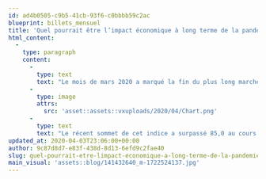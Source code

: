 ```yaml
---
id: ad4b0505-c9b5-41cb-93f6-c0bbbb59c2ac
blueprint: billets_mensuel
title: 'Quel pourrait être l’impact économique à long terme de la pandémie?'
html_content:
  -
    type: paragraph
    content:
      -
        type: text
        text: "Le mois de mars 2020 a marqué la fin du plus long marché boursier haussier des cent dernières années. En effet, depuis le début de l’année 2009, on peut compter plus de onze années sans avoir observé la définition technique d’un marché baissier, soit une baisse de plus de 20 % depuis le sommet de l’indice de référence S&P 500 aux États-Unis.De fait, du début de 2009 au récent somme de l’indice, ce dernier avait progressé de près de 500\_% en incluant les dividendes. Le mois de mars 2020 figurera également dans les livres d’histoire comme le marché baissier le plus rapide, alors que l’indice a reculé de plus de 20\_% par rapport à son sommet du 14 février et ce, en seulement 16 jours ouvrables.Les événements dramatiques des dernières semaines, notamment la progression du nouveau coronavirus et les mesures mises en place pour ralentir sa progression, expliquent en bonne partie la forte baisse observée sur les marchés boursiers. L’annonce de l’Arabie Saoudite d’augmenter sensiblement sa production de pétrole au moment même où la demande est en chute libre n’a fait qu’aggraver la situation.J’estime toutefois que certains facteurs plus techniques et spécifiques aux marchés boursiers expliquent l’ampleur et la rapidité de la baisse des indices boursiers au cours des dernières semaines. Les stratégies d’investissement basées sur la volatilité, qui impliquent d’utiliser le levier financier pour investir dans différentes classes d’actifs peu corrélées entre elles, ont augmenté passablement au cours des dernières années. Le problème survient lorsque la volatilité augmente sur les marchés boursiers ou que la corrélation historique entre les différentes classes d’actifs change. Les investisseurs doivent donc diminuer leur levier financier en liquidant des actifs, ce qui a comme conséquence d’augmenter la volatilité et la corrélation entre les différentes classes d’actifs. L’effet boule de neige qui s’ensuit permet d’expliquer en partie les fortes variations boursières observées dans les dernières semaines.De fait, l’indice de volatilité du marché boursier, l’indice de volatilité CBOE (VIX), que plusieurs appellent aussi l’indice de la peur, s’est fortement apprécié au cours des dernières semaines\_:"
      -
        type: image
        attrs:
          src: 'asset::assets::vxuploads/2020/04/Chart.png'
      -
        type: text
        text: "Le récent sommet de cet indice a surpassé 85,0 au cours des derniers jours, un niveau plus élevé qu’au cours de la crise de 2008-2009.D’autres facteurs, comme les appels de marge et la panique de certains investisseurs, accélèrent encore plus la baisse. Ainsi, le marché boursier a atteint un creux le 23 mars avec un recul de 35,4 % par rapport à son sommet enregistré le 14 février dernier et ce, en seulement 20 journées boursières. Pendant cette courte période, l’indice S&P 500 a enregistré deux des trois plus fortes baisses journalières depuis les années 30 (la troisième étant le krash de 1987). La plus forte hausse a également été enregistrée récemment, le 24 mars, avec une progression de 9,4%. À mon avis, une telle volatilité est complètement anormale et aura contribué à la chute des marchés.Or, un niveau de volatilité élevé n’est pas nécessairement synonyme d’un niveau de risque élevé pour l’investisseur à long terme. Au contraire, il est plutôt synonyme d’occasions d’investissement. Il est normal pour les investisseurs d’avoir peur lorsque les marchés chutent; c’est dans la nature humaine. Cette même peur a permis à nos ancêtres de survivre pendant des millénaires, mais elle est une bien mauvaise alliée quand vient le moment d’investir en Bourse. En réalité, les investisseurs jugent que le niveau de risque est faible lorsque les prix sont élevés alors que l’inverse est bien plus vrai. Pour ma part, je crois que le marché boursier est bien moins risqué pour l’investisseur à long terme depuis qu’il a corrigé de plus de 25\_% depuis le sommet atteint en février. Pourtant, par les temps qui courent, ceux qui tiennent un tel discours passent pour des extra-terrestres!En tant qu’investisseurs à long terme, nous ne tentons pas de faire des prédictions quant à la durée de la crise actuelle ou à la vitesse de la reprise économique qui surviendra éventuellement. Nous croyons que les récentes annonces des banques centrales et des gouvernements permettront de traverser la crise actuelle, bien que nous aurons probablement plusieurs mois difficiles à traverser avant de voir des résultats tangibles d’une reprise. En somme, tant qu’un vaccin ne sera pas approuvé par les autorités ou qu’un remède efficace diminuera sensiblement le taux de moralité, il paraît irréaliste de penser que l’économie mondiale se remettra rapidement de la crise même si les mesures mises de l’avant pour contrôler le virus étaient levées. Si nous avons bien fait nos devoirs avant la crise en achetant des sociétés de qualité, peu endettées, dont le modèle d’affaires est attrayant à long terme, nous devrions minimiser le principal risque associé à la crise actuelle, à savoir, éviter les pertes permanentes de capital (ces sociétés qui feront faillite avant de traverser la crise). C’est aussi pourquoi je crois que nous devrions continuer de générer des rendements intéressants à long terme. En outre, plusieurs sociétés pourraient même profiter de la crise pour acquérir des sociétés en difficulté financière ou pour gagner des parts de marché aux dépens de sociétés qui se voient limitées dans leurs possibilités d’investissements.Le fait d’éviter les prédictions à court terme ne signifie pas que nous n’ayons pas de sources d’inquiétudes. Ce qui nous inquiétait déjà particulièrement depuis quelque temps était la trajectoire insoutenable de la dette de plusieurs États et plus spécifiquement, le déficit du gouvernement américain qui approchait 5\_% du PIB du pays alors que le taux de chômage était à son plus bas niveau des cinquante dernières années. À court terme, il est normal que les gouvernements dépensent pour soutenir l’économie, mais avec le recul, il est également clair pour nous que les baisses d’impôt et l’augmentation des dépenses des dernières années n’ont fait qu’amplifier les ajustements qui seront nécessaires dans le futur pour ramener l’endettement à un niveau soutenable à long terme. Ce constat est certainement vrai pour les États-Unis, mais il s’applique aussi au Canada.Sur le plan géographique, le Canada et les États-Unis demeurent dans une position enviable par rapport aux autres pays industrialisés. Le niveau d’endettement actuel demeure raisonnable, la capacité d’augmenter les revenus est assez élevée, surtout dans le cas des États-Unis. Les tendances démographiques sont également plus favorables en Amérique du Nord. Une plus grande ouverture face à l’immigration fait que la population du Canada et des États-Unis est toujours en croissance; en outre, le vieillissement observé en Europe et au Japon est moins rapide en Amérique du Nord. Le meilleur moyen pour réduire l’endettement est de générer de la croissance économique. Selon une étude récente de la Banque du Canada, le potentiel de croissance économique est de 1,9 % aux États-Unis, 1,4 % dans la zone européenne et 0,8 % au Japon.En somme, dans les principaux pays industrialisés, une hausse vertigineuse de l’endettement est à prévoir dans les prochaines années qui risque d’avoir des impacts négatifs sur la croissance économique future. Les principaux pays industrialisés ont vécu au-dessus de leurs moyens au cours des dernières années. La mauvaise nouvelle est que les taux d’intérêt ne pourront pas secourir les gouvernements cette fois-ci, car ils sont déjà à 0 % ou moins dans presque tous les pays industrialisés.À notre avis, deux scénarios sont envisageables à moyen et long terme. D’abord, les gouvernements pourront hausser les impôts et diminuer les dépenses pour réduire les déficits et le niveau de dette accumulée en relation avec le PIB, ce qui risque d’être peu populaire dans les principales démocraties occidentales à l’exception peut-être des pays scandinaves et de l’Allemagne. L’autre option est d’aller de l’avant avec la théorie monétaire moderne (Modern Monetary Theory), qui consiste à maintenir un haut niveau de dépenses gouvernementales, mais d’utiliser les banques centrales comme source de financement grâce à leur capacité d’imprimer de l’argent et ainsi d’acheter la dette nouvellement émise par le gouvernement. Cette deuxième solution gagnera certainement la faveur populaire chez les électeurs, mais il ne s’agit pas d’une solution miracle car elle se traduira invariablement par une hausse de l’inflation à long terme. D’ailleurs, si elle donnait des résultats tellement extraordinaires, le Zimbabwe et le Venezuela seraient probablement des pays riches en ce moment.Dans ce contexte, j’estime que le marché boursier offre une bonne protection contre une hausse de l’inflation à long terme, ce qui n’est certainement pas le cas des titres à revenus fixes ou des liquidités. Le marché immobilier permet également de protéger les investisseurs contre une reprise de l’inflation, tout comme les valeurs refuges telles l’or. Cependant, nous préférons acquérir des actifs qui génèrent des revenus, ce qui n’est pas le cas de l’or. Bien au contraire, il faut généralement payer pour entreposer nos lingots en lieu sûr.En conclusion, nous essayons de demeurer réalistes face aux perspectives boursières à long terme et aux nombreux défis auxquels les investisseurs seront confrontés au cours des prochaines années, dont l’endettement, mais aussi le défi de la démographie. Ceci étant dit, nous avons la possibilité en ce moment d’acquérir des sociétés nord-américaines de qualité à des ratios d’évaluation rarement vus depuis la crise financière de 2008-2009, alors que les solutions de rechange, telles que les revenus fixes, ne génèrent pas des revenus suffisants pour battre l’inflation. Et bien qu’il ne soit pas facile pour les investisseurs d’ignorer le déluge d’informations axées sur le court terme, il faut voir la volatilité actuelle sur les marchés comme autant d’occasions d’investissements."
updated_at: 2020-04-03T23:06:00+00:00
author: 9c87d8d7-e83f-438d-8d13-6efd9c2fae40
slug: quel-pourrait-etre-limpact-economique-a-long-terme-de-la-pandemie
main_visual: 'assets::blog/141432640_m-1722524137.jpg'
---
```

